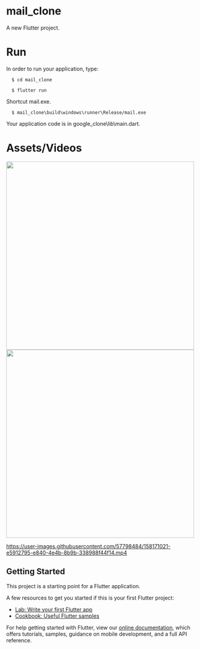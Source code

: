

# mail_clone

A new Flutter project.
# Run

In order to run your application, type:

<!--START_SECTION:waka-->
```text
  $ cd mail_clone
```
<!--END_SECTION:waka-->


<!--START_SECTION:waka-->
```text
  $ flutter run
```
<!--END_SECTION:waka-->
Shortcut mail.exe.
<!--START_SECTION:waka-->
```text
  $ mail_clone\build\windows\runner\Release/mail.exe
```
<!--END_SECTION:waka-->

Your application code is in google_clone\lib\main.dart.

# Assets/Videos



<p float="left">
  <img src="https://user-images.githubusercontent.com/57798484/158170917-fddbb0ed-82ee-4259-bd32-848697072a15.png" width="500" />
  <img src="https://user-images.githubusercontent.com/57798484/158170932-6d4987d5-8756-4f58-948e-e5654b50b114.png" width="500"/>
</p>



https://user-images.githubusercontent.com/57798484/158171021-e5912795-e840-4e4b-8b9b-338988f44f14.mp4







## Getting Started

This project is a starting point for a Flutter application.

A few resources to get you started if this is your first Flutter project:

- [Lab: Write your first Flutter app](https://flutter.dev/docs/get-started/codelab)
- [Cookbook: Useful Flutter samples](https://flutter.dev/docs/cookbook)

For help getting started with Flutter, view our
[online documentation](https://flutter.dev/docs), which offers tutorials,
samples, guidance on mobile development, and a full API reference.
